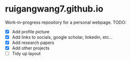 # ruigangwang7.github.io

Work-in-progress repository for a personal webpage. TODO:

- [x] Add profile picture
- [x] Add links to socials, google scholar, linkedin, etc...
- [x] Add research papers
- [x] Add other projects
- [ ] Tidy up layout
